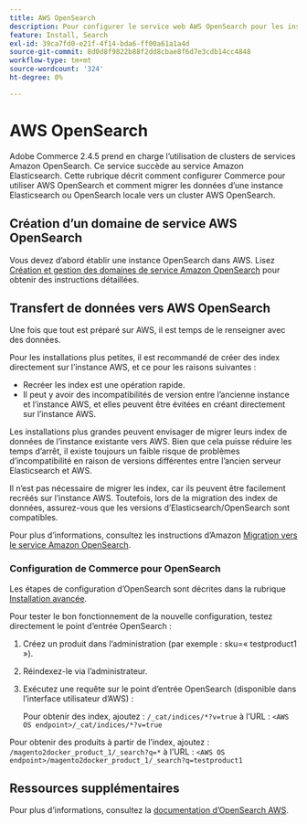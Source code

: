 ```yaml
---
title: AWS OpenSearch
description: Pour configurer le service web AWS OpenSearch pour les installations sur site d’Adobe Commerce, procédez comme suit.
feature: Install, Search
exl-id: 39ca7fd0-e21f-4f14-bda6-ff00a61a1a4d
source-git-commit: 8d0d8f9822b88f2dd8cbae8f6d7e3cdb14cc4848
workflow-type: tm+mt
source-wordcount: '324'
ht-degree: 0%

---
```


# AWS OpenSearch

Adobe Commerce 2.4.5 prend en charge l’utilisation de clusters de services Amazon OpenSearch. Ce service succède au service Amazon Elasticsearch. Cette rubrique décrit comment configurer Commerce pour utiliser AWS OpenSearch et comment migrer les données d’une instance Elasticsearch ou OpenSearch locale vers un cluster AWS OpenSearch.

## Création d’un domaine de service AWS OpenSearch

Vous devez d’abord établir une instance OpenSearch dans AWS.
Lisez [Création et gestion des domaines de service Amazon OpenSearch](https://docs.aws.amazon.com/opensearch-service/latest/developerguide/createupdatedomains.html) pour obtenir des instructions détaillées.

## Transfert de données vers AWS OpenSearch

Une fois que tout est préparé sur AWS, il est temps de le renseigner avec des données.

Pour les installations plus petites, il est recommandé de créer des index directement sur l’instance AWS, et ce pour les raisons suivantes :

* Recréer les index est une opération rapide.
* Il peut y avoir des incompatibilités de version entre l’ancienne instance et l’instance AWS, et elles peuvent être évitées en créant directement sur l’instance AWS.

Les installations plus grandes peuvent envisager de migrer leurs index de données de l’instance existante vers AWS. Bien que cela puisse réduire les temps d’arrêt, il existe toujours un faible risque de problèmes d’incompatibilité en raison de versions différentes entre l’ancien serveur Elasticsearch et AWS.

Il n’est pas nécessaire de migrer les index, car ils peuvent être facilement recréés sur l’instance AWS.
Toutefois, lors de la migration des index de données, assurez-vous que les versions d’Elasticsearch/OpenSearch sont compatibles.

Pour plus d’informations, consultez les instructions d’Amazon [Migration vers le service Amazon OpenSearch](https://docs.aws.amazon.com/opensearch-service/latest/developerguide/migration.html).

### Configuration de Commerce pour OpenSearch

Les étapes de configuration d’OpenSearch sont décrites dans la rubrique [Installation avancée](../../advanced.md).

Pour tester le bon fonctionnement de la nouvelle configuration, testez directement le point d’entrée OpenSearch :

1. Créez un produit dans l’administration (par exemple : sku=« testproduct1 »).
1. Réindexez-le via l’administrateur.
1. Exécutez une requête sur le point d’entrée OpenSearch (disponible dans l’interface utilisateur d’AWS) :

   Pour obtenir des index, ajoutez : `/_cat/indices/*?v=true` à l’URL :
   `<AWS OS endpoint>/_cat/indices/*?v=true`

Pour obtenir des produits à partir de l’index, ajoutez : `/magento2docker_product_1/_search?q=*` à l’URL :
`<AWS OS endpoint>/magento2docker_product_1/_search?q=testproduct1`

## Ressources supplémentaires

Pour plus d’informations, consultez la [documentation d’OpenSearch AWS](https://docs.aws.amazon.com/opensearch-service/index.html).
